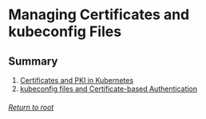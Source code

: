 # Managing Certificates and kubeconfig Files

## Summary

1. [Certificates and PKI in Kubernetes](01certificatesPKI.md)
2. [kubeconfig files and Certificate-based Authentication](02kubeconfigCertificateBasedAuth.md)


###### [Return to root](https://github.com/l12f3r/CKAstudy/)